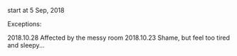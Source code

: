 start at 5 Sep, 2018

Exceptions:

2018.10.28 Affected by the messy room
2018.10.23 Shame, but feel too tired and sleepy...

